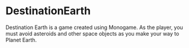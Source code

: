 # DestinationEarth
Destination Earth is a game created using Monogame. As the player, you must avoid asteroids and other space objects as you make your way to Planet Earth.
